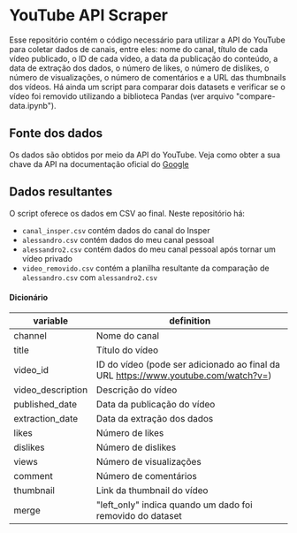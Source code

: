 # YouTube API Scraper
 Esse repositório contém o código necessário para utilizar a API do YouTube para coletar dados de canais, entre eles: nome do canal, título de cada vídeo publicado, o ID de cada vídeo, a data da publicação do conteúdo, a data de extração dos dados, o número de likes, o número de dislikes, o número de visualizações, o número de comentários e a URL das thumbnails dos vídeos. Há ainda um script para comparar dois datasets e verificar se o vídeo foi removido utilizando a biblioteca Pandas (ver arquivo "compare-data.ipynb").

## Fonte dos dados

Os dados são obtidos por meio da API do YouTube. Veja como obter a sua chave da API na documentação oficial do [Google](https://developers.google.com/youtube/v3/getting-started?hl=pt_br)

## Dados resultantes

O script oferece os dados em CSV ao final. Neste repositório há:

- `canal_insper.csv` contém dados do canal do Insper
- `alessandro.csv` contém dados do meu canal pessoal
- `alessandro2.csv` contém dados do meu canal pessoal após tornar um vídeo privado
- `video_removido.csv` contém a planilha resultante da comparação de `alessandro.csv` com `alessandro2.csv`

#### Dicionário

| variable             | definition                                                                         | 
| -------------------- | ---------------------------------------------------------------------------------- | 
| channel              | Nome do canal                                                                      |
| title                | Título do vídeo                                                                    |
| video_id             | ID do vídeo (pode ser adicionado ao final da URL https://www.youtube.com/watch?v=) |
| video_description    | Descrição do vídeo                                                                 |
| published_date       | Data da publicação do vídeo                                                        |
| extraction_date      | Data da extração dos dados                                                         |
| likes                | Número de likes                                                                    |
| dislikes             | Número de dislikes                                                                 |
| views                | Número de visualizações                                                            |
| comment              | Número de comentários                                                              |
| thumbnail            | Link da thumbnail do vídeo                                                         |
| merge                | "left_only" indica quando um dado foi removido do dataset                          |

